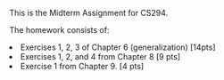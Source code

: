 This is the Midterm Assignment for CS294. <br>

The homework consists of: <br>
<li> Exercises 1, 2, 3 of Chapter 6 (generalization) [14pts] </li>
<li> Exercises 1, 2, and 4 from Chapter 8 [9 pts] </li>
<li> Exercise 1 from Chapter 9. [4 pts] </li>
